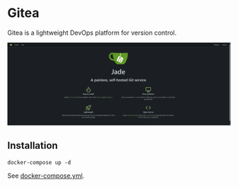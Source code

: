 # Gitea

Gitea is a lightweight DevOps platform for version control.

![Gitea Interface](./image.png)

## Installation

```
docker-compose up -d
```

See [docker-compose.yml](./docker-compose.yml).
